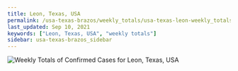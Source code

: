 ```yaml
---
title: Leon, Texas, USA
permalink: /usa-texas-brazos/weekly_totals/usa-texas-leon-weekly_totals.html
last_updated: Sep 10, 2021
keywords: ["Leon, Texas, USA", "weekly totals"]
sidebar: usa-texas-brazos_sidebar
---
```


![Weekly Totals of Confirmed Cases for Leon, Texas, USA](/covid_tracker/images/graphs/usa-texas-leon-weekly_totals_graph.png)
